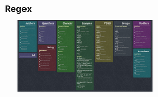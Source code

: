 # Regex

<figure><img src="../.gitbook/assets/image (3) (1) (1) (1).png" alt=""><figcaption></figcaption></figure>
